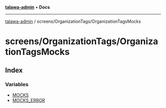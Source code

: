[**talawa-admin**](../../../README.md) • **Docs**

***

[talawa-admin](../../../modules.md) / screens/OrganizationTags/OrganizationTagsMocks

# screens/OrganizationTags/OrganizationTagsMocks

## Index

### Variables

- [MOCKS](variables/MOCKS.md)
- [MOCKS\_ERROR](variables/MOCKS_ERROR.md)
